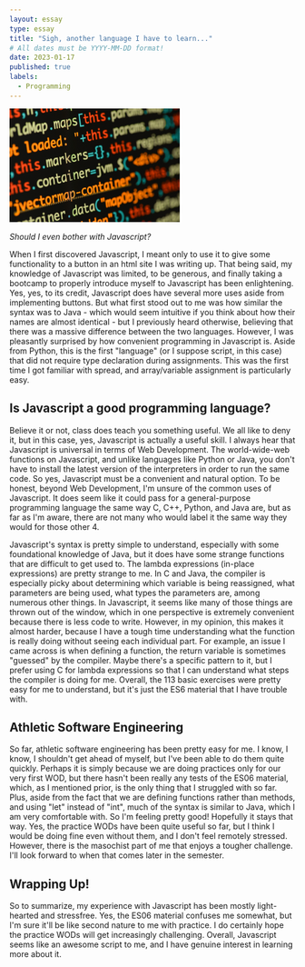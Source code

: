 ```yaml
---
layout: essay
type: essay
title: "Sigh, another language I have to learn..."
# All dates must be YYYY-MM-DD format!
date: 2023-01-17
published: true
labels:
  - Programming
---
```


<img width="300px" class="rounded float-start pe-4" src="../img/js.jpg">

*Should I even bother with Javascript?*

When I first discovered Javascript, I meant only to use it to give some functionality to a button in an html site I was writing up. That being said, my knowledge of Javascript was limited, to be generous, and finally taking a bootcamp to properly introduce myself to Javascript has been enlightening. Yes, yes, to its credit, Javascript does have several more uses aside from implementing buttons. But what first stood out to me was how similar the syntax was to Java - which would seem intuitive if you think about how their names are almost identical - but I previously heard otherwise, believing that there was a massive difference between the two languages. However, I was pleasantly surprised by how convenient programming in Javascript is. Aside from Python, this is the first "language" (or I suppose script, in this case) that did not require type declaration during assignments. This was the first time I got familiar with spread, and array/variable assignment is particularly easy.

## Is Javascript a good programming language? 

Believe it or not, class does teach you something useful. We all like to deny it, but in this case, yes, Javascript is actually a useful skill. I always hear that Javascript is universal in terms of Web Development. The world-wide-web functions on Javascript, and unlike languages like Python or Java, you don't have to install the latest version of the interpreters in order to run the same code. So yes, Javascript must be a convenient and natural option. To be honest, beyond Web Development, I'm unsure of the common uses of Javascript. It does seem like it could pass for a general-purpose programming language the same way C, C++, Python, and Java are, but as far as I'm aware, there are not many who would label it the same way they would for those other 4.

Javascript's syntax is pretty simple to understand, especially with some foundational knowledge of Java, but it does have some strange functions that are difficult to get used to. The lambda expressions (in-place expressions) are pretty strange to me. In C and Java, the compiler is especially picky about determining which variable is being reassigned, what parameters are being used, what types the parameters are, among numerous other things. In Javascript, it seems like many of those things are thrown out of the window, which in one perspective is extremely convenient because there is less code to write. However, in my opinion, this makes it almost harder, because I have a tough time understanding what the function is really doing without seeing each individual part. For example, an issue I came across is when defining a function, the return variable is sometimes "guessed" by the compiler. Maybe there's a specific pattern to it, but I prefer using C for lambda expressions so that I can understand what steps the compiler is doing for me. Overall, the 113 basic exercises were pretty easy for me to understand, but it's just the ES6 material that I have trouble with.

## Athletic Software Engineering

So far, athletic software engineering has been pretty easy for me. I know, I know, I shouldn't get ahead of myself, but I've been able to do them quite quickly. Perhaps it is simply because we are doing practices only for our very first WOD, but there hasn't been really any tests of the ES06 material, which, as I mentioned prior, is the only thing that I struggled with so far. Plus, aside from the fact that we are defining functions rather than methods, and using "let" instead of "int", much of the syntax is similar to Java, which I am very comfortable with. So I'm feeling pretty good! Hopefully it stays that way. Yes, the practice WODs have been quite useful so far, but I think I would be doing fine even without them, and I don't feel remotely stressed. However, there is the masochist part of me that enjoys a tougher challenge. I'll look forward to when that comes later in the semester.

## Wrapping Up!

So to summarize, my experience with Javascript has been mostly light-hearted and stressfree. Yes, the ES06 material confuses me somewhat, but I'm sure it'll be like second nature to me with practice. I do certainly hope the practice WODs will get increasingly challenging. Overall, Javascript seems like an awesome script to me, and I have genuine interest in learning more about it.
